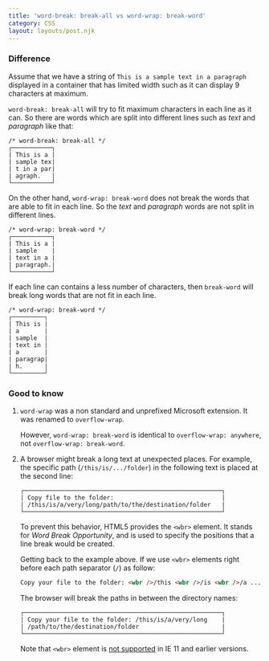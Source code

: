 ```yaml
---
title: 'word-break: break-all vs word-wrap: break-word'
category: CSS
layout: layouts/post.njk
---
```


### Difference

Assume that we have a string of `This is a sample text in a paragraph` displayed in a container that has limited width such as it can display 9 characters at maximum.

`word-break: break-all` will try to fit maximum characters in each line as it can. So there are words which are split into different lines such as _text_ and _paragraph_ like that:

```shell
/* word-break: break-all */
┌───────────┐
| This is a |
| sample tex|
| t in a par|
| agraph.   |
└───────────┘
```

On the other hand, `word-wrap: break-word` does not break the words that are able to fit in each line. So the _text_ and _paragraph_ words are not split in different lines.

```shell
/* word-wrap: break-word */
┌───────────┐
| This is a |
| sample    |
| text in a |
| paragraph.|
└───────────┘
```

If each line can contains a less number of characters, then `break-word` will break long words that are not fit in each line.

```shell
/* word-wrap: break-word */
┌─────────┐
| This is |
| a       |
| sample  |
| text in |
| a       |
| paragrap|
| h.      |
└─────────┘
```

### Good to know

1. `word-wrap` was a non standard and unprefixed Microsoft extension. It was renamed to `overflow-wrap`.

    However, `word-wrap: break-word` is identical to `overflow-wrap: anywhere`, not `overflow-wrap: break-word`.

2. A browser might break a long text at unexpected places. For example, the specific path (`/this/is/.../folder`) in the following text is placed at the second line:

    ```shell
    ┌───────────────────────────────────────────────────────┐
    | Copy file to the folder:                              |
    | /this/is/a/very/long/path/to/the/destination/folder   |
    └───────────────────────────────────────────────────────┘
    ```

    To prevent this behavior, HTML5 provides the `<wbr>` element. It stands for _Word Break Opportunity_, and is used to specify the positions that a line break would be created.

    Getting back to the example above. If we use `<wbr>` elements right before each path separator (`/`) as follow:

    ```html
    Copy your file to the folder: <wbr />/this <wbr />/is <wbr />/a ... <wbr />/destination <wbr />/folder
    ```

    The browser will break the paths in between the directory names:

    ```shell
    ┌───────────────────────────────────────────────────────┐
    | Copy your file to the folder: /this/is/a/very/long    |
    | /path/to/the/destination/folder                       |
    └───────────────────────────────────────────────────────┘
    ```

    Note that `<wbr>` element is [not supported](https://caniuse.com/wbr-element) in IE 11 and earlier versions.
